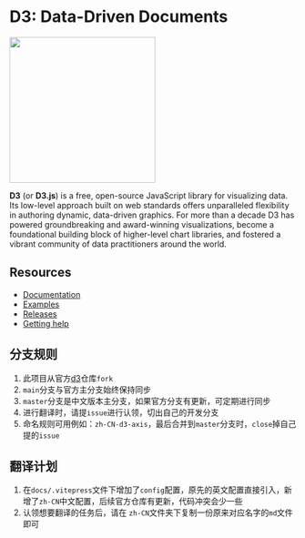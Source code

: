 # D3: Data-Driven Documents

<a href="https://d3js.org"><img src="./docs/public/logo.svg" width="256" height="256"></a>

**D3** (or **D3.js**) is a free, open-source JavaScript library for visualizing data. Its low-level approach built on web standards offers unparalleled flexibility in authoring dynamic, data-driven graphics. For more than a decade D3 has powered groundbreaking and award-winning visualizations, become a foundational building block of higher-level chart libraries, and fostered a vibrant community of data practitioners around the world.

## Resources

* [Documentation](https://d3js.org)
* [Examples](https://observablehq.com/@d3/gallery)
* [Releases](https://github.com/d3/d3/releases)
* [Getting help](https://d3js.org/community)

## 分支规则

1. 此项目从官方[d3](https://github.com/d3/d3)仓库`fork`
2. `main`分支与官方主分支始终保持同步
3. `master`分支是中文版本主分支，如果官方分支有更新，可定期进行同步
4. 进行翻译时，请提`issue`进行认领，切出自己的开发分支
5. 命名规则可用例如：`zh-CN-d3-axis`，最后合并到`master`分支时，`close`掉自己提的`issue`

## 翻译计划

1. 在`docs/.vitepress`文件下增加了`config`配置，原先的英文配置直接引入，新增了`zh-CN`中文配置，后续官方仓库有更新，代码冲突会少一些
2. 认领想要翻译的任务后，请在 `zh-CN`文件夹下复制一份原来对应名字的`md`文件即可